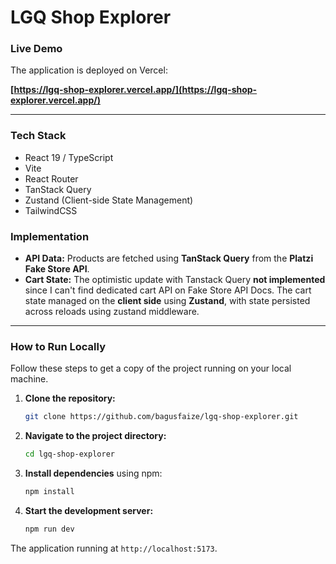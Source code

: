 # LGQ Shop Explorer

### Live Demo
The application is deployed on Vercel:

**[https://lgq-shop-explorer.vercel.app/](https://lgq-shop-explorer.vercel.app/)**

***

### Tech Stack
* React 19 / TypeScript
* Vite
* React Router
* TanStack Query
* Zustand (Client-side State Management)
* TailwindCSS

### Implementation

* **API Data:** Products are fetched using **TanStack Query** from the **Platzi Fake Store API**.
* **Cart State:** The optimistic update with Tanstack Query **not implemented** since I can't find dedicated cart API on Fake Store API Docs. The cart state managed on the **client side** using **Zustand**, with state persisted across reloads using zustand middleware.

***

### How to Run Locally

Follow these steps to get a copy of the project running on your local machine.

1.  **Clone the repository:**
    ```bash
    git clone https://github.com/bagusfaize/lgq-shop-explorer.git
    ```
2.  **Navigate to the project directory:**
    ```bash
    cd lgq-shop-explorer
    ```
3.  **Install dependencies** using npm:
    ```bash
    npm install
    ```
4.  **Start the development server:**
    ```bash
    npm run dev
    ```

The application running at `http://localhost:5173`.
